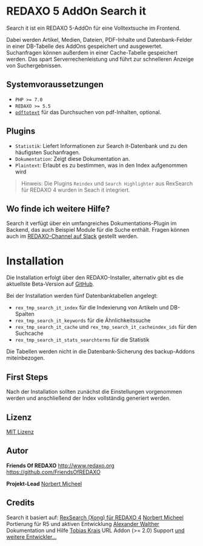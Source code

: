 # REDAXO 5 AddOn Search it

Search it ist ein REDAXO 5-AddOn für eine Volltextsuche im Frontend.

Dabei werden Artikel, Medien, Dateien, PDF-Inhalte und Datenbank-Felder in einer DB-Tabelle des AddOns gespeichert und ausgewertet. Suchanfragen können außerdem in einer Cache-Tabelle gespeichert werden. Das spart Serverrechenleistung und führt zur schnelleren Anzeige von Suchergebnissen.

## Systemvoraussetzungen

* `PHP >= 7.0`
* `REDAXO >= 5.5`
* [`pdftotext`](https://www.xpdfreader.com/pdftotext-man.html) für das Durchsuchen von pdf-Inhalten, optional.

## Plugins

* `Statistik`: Liefert Informationen zur Search it-Datenbank und zu den häufigsten Suchanfragen.
* `Dokumentation`: Zeigt diese Dokumentation an.
* `Plaintext`: Erlaubt es zu bestimmen, was in den Index aufgenommen wird

> Hinweis: Die Plugins `Reindex` und `Search Highlighter` aus RexSearch für REDAXO 4 wurden in Seach it integriert.

## Wo finde ich weitere Hilfe?

Search it verfügt über ein umfangreiches Dokumentations-Plugin im Backend, das auch Beispiel Module für die Suche enthält.
Fragen können auch im [REDAXO-Channel auf Slack](https://friendsofredaxo.slack.com/messages/redaxo/) gestellt werden.

# Installation

Die Installation erfolgt über den REDAXO-Installer, alternativ gibt es die aktuellste Beta-Version auf [GitHub](https://github.com/FriendsOfREDAXO/search_it).

Bei der Installation werden fünf Datenbanktabellen angelegt:
* `rex_tmp_search_it_index` für die Indexierung von Artikeln und DB-Spalten
* `rex_tmp_search_it_keywords` für die Ähnlichkeitssuche
* `rex_tmp_search_it_cache` und `rex_tmp_search_it_cacheindex_ids` für den Suchcache
* `rex_tmp_search_it_stats_searchterms` für die Statistik

Die Tabellen werden nicht in die Datenbank-Sicherung des backup-Addons miteinbezogen.

## First Steps

Nach der Installation sollten zunächst die Einstellungen vorgenommen werden und anschließend der Index vollständig generiert werden.

## Lizenz

[MIT Lizenz](https://github.com/FriendsOfREDAXO/search_it/blob/master/LICENSE.md) 

## Autor

**Friends Of REDAXO**
http://www.redaxo.org 
https://github.com/FriendsOfREDAXO 

**Projekt-Lead** 
[Norbert Micheel](https://github.com/tyrant88)

## Credits

Search it basiert auf: [RexSearch (Xong) für REDAXO 4](https://github.com/xong/rexsearch) 
[Norbert Micheel](https://github.com/tyrant88/) Portierung für R5 und aktiven Entwicklung
[Alexander Walther](https://github.com/skerbis) Dokumentation und Hilfe 
[Tobias Krais](https://github.com/tobiaskrais) URL Addon (>= 2.0) Support
[und weitere Entwickler...](https://github.com/FriendsOfREDAXO/search_it/graphs/contributors)
